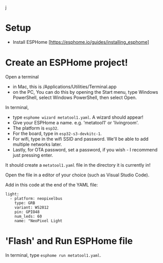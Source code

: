 j
# Setup

- Install ESPHome [https://esphome.io/guides/installing_esphome]

# Create an ESPHome project!

Open a terminal 
- in Mac, this is /Applications/Utilities/Terminal.app
- on the PC, You can do this by opening the Start menu, type Windows PowerShell, select Windows PowerShell, then select Open.

In terminal, 
- type `esphome wizard metatool1.yaml`. A wizard should appear!
- Give your ESPHome a name. e.g. 'metatool1' or 'livingroom'.
- The platform is `esp32`.
- For the board, type in `esp32-s3-devkitc-1`.
- For wifi, type in the wifi SSID and password. We'll be able to add multiple networks later.
- Lastly, for OTA password, set a password, if you wish - I recommend just pressing enter.

It should create a `metatool1.yaml` file in the directory it is currently in!

Open the file in a editor of your choice (such as Visual Studio Code).

Add in this code at the end of the YAML file:
```
light:
  - platform: neopixelbus
    type: GRB
    variant: WS2812
    pin: GPIO48
    num_leds: 60
    name: "NeoPixel Light
```

# 'Flash' and Run ESPHome file

In terminal, type `esphome run metatool1.yaml`.
